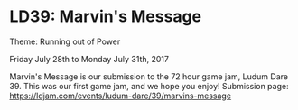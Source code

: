 # LD39: Marvin's Message

Theme: Running out of Power

Friday July 28th to Monday July 31th, 2017

Marvin's Message is our submission to the 72 hour game jam, Ludum Dare 39. This was our first game jam, and we hope you enjoy! Submission page: https://ldjam.com/events/ludum-dare/39/marvins-message
